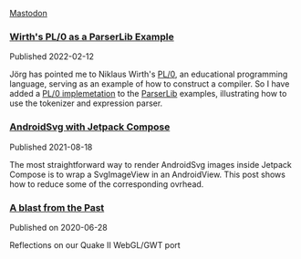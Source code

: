 <a rel="me" href="https://mastodon.social/@dukoid">Mastodon</a>

### [Wirth's PL/0 as a ParserLib Example](https://github.com/kobjects/parserlib/blob/main/examples/src/commonMain/kotlin/org/kobjects/parserlib/examples/pl0)

Published 2022-02-12

Jörg has pointed me to Niklaus Wirth's [PL/0](https://en.wikipedia.org/wiki/PL/0), an educational programming language,
serving as an example of how to construct a compiler. So I have added a 
[PL/0 implemetation](https://github.com/kobjects/parserlib/blob/main/examples/src/commonMain/kotlin/org/kobjects/parserlib/examples/pl0)
to the [ParserLib](https://github.com/kobjects/parserlib) examples, illustrating how to use the tokenizer and expression parser.

### [AndroidSvg with Jetpack Compose](https://github.com/stefanhaustein/blog/blob/main/Compose/AndroidSvg.md)

Published 2021-08-18

The most straightforward way to render AndroidSvg images inside Jetpack Compose is to wrap a SvgImageView in an AndroidView. 
This post shows how to reduce some of the corresponding ovrhead.

### [A blast from the Past](https://github.com/stefanhaustein/noblog/blob/main/WebGL/BlastFromThePast.md) 

Published on 2020-06-28

Reflections on our Quake II WebGL/GWT port
